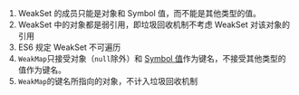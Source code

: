 1. WeakSet 的成员只能是对象和 Symbol 值，而不能是其他类型的值。
2. WeakSet 中的对象都是弱引用，即垃圾回收机制不考虑 WeakSet 对该对象的引用
3. ES6 规定 WeakSet 不可遍历
4. `WeakMap`只接受对象（`null`除外）和 [Symbol 值](https://github.com/tc39/proposal-symbols-as-weakmap-keys)作为键名，不接受其他类型的值作为键名。
5. `WeakMap`的键名所指向的对象，不计入垃圾回收机制